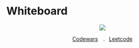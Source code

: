 # Whiteboard

<div align="center" >

  <img src="https://www.codewars.com/users/esayh/badges/large" />
  
   <a href="https://www.codewars.com/users/esayh">Codewars</a>&emsp;.&ensp;
   <a href="https://leetcode.com/esayh/">Leetcode</a>
</div>
